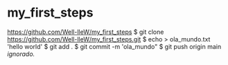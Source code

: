 # my_first_steps
https://github.com/Well-lleW/my_first_steps
$ git clone https://github.com/Well-lleW/my_first_steps.git
$ echo > ola_mundo.txt 'hello world'
$ git add .
$ git commit -m 'ola_mundo"
$ git push origin main
*ignorado.*